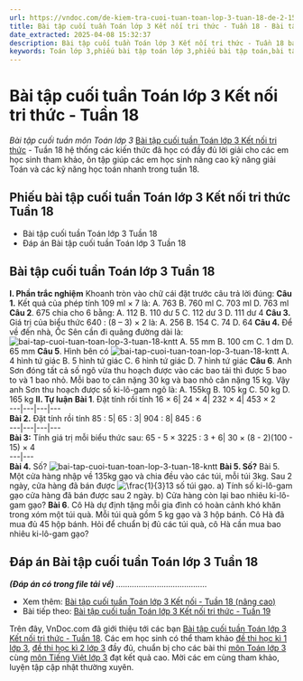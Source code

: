 ```yaml
---
url: https://vndoc.com/de-kiem-tra-cuoi-tuan-toan-lop-3-tuan-18-de-2-152102
title: Bài tập cuối tuần Toán lớp 3 Kết nối tri thức - Tuần 18 - Bài tập cuối tuần môn Toán lớp 3 - VnDoc.com
date_extracted: 2025-04-08 15:32:37
description: Bài tập cuối tuần Toán lớp 3 Kết nối tri thức - Tuần 18 bao gồm các bài tập giúp các em trau dồi kiến thức lý thuyết cũng như nắm chắc hơn cách làm bài tập và giải toán lớp 3 nhanh chóng, hiệu quả hơn.
keywords: Toán lớp 3,phiếu bài tập toán lớp 3,phiếu bài tập toán,bài tập cuối tuần,phiếu bài tập cuối tuần lớp 3,bài tập cuối tuần lớp 3,phiếu bài tập cuối tuần lớp 3 có lời giải,đáp án phiếu bài tập cuối tuần lớp 3,toán nâng cao lớp 3,bài tập Toán lớp 3,giải Toán lớp 3,giải bài tập Toán lớp 3,bài tập cuối tuần lớp 3 tuần 18,Bài tập cuối tuần Toán lớp 3 Kết nối tri thức Tuần 18
---
```


# Bài tập cuối tuần Toán lớp 3 Kết nối tri thức - Tuần 18
 _Bài tập cuối tuần môn Toán lớp 3_
[Bài tập cuối tuần Toán lớp 3 Kết nối tri thức](<https://vndoc.com/de-kiem-tra-cuoi-tuan-toan3>) \- Tuần 18 hệ thống các kiến thức đã học có đầy đủ lời giải cho các em học sinh tham khảo, ôn tập giúp các em học sinh nâng cao kỹ năng giải Toán và các kỹ năng học toán nhanh trong tuần 18.
## **Phiếu bài tập cuối tuần Toán lớp 3 Kết nối tri thức Tuần 18**
  * Bài tập cuối tuần Toán lớp 3 Tuần 18
  * Đáp án Bài tập cuối tuần Toán lớp 3 Tuần 18

## **Bài tập cuối tuần Toán lớp 3 Tuần 18**
**I. Phần trắc nghiệm**
Khoanh tròn vào chữ cái đặt trước câu trả lời đúng:
**Câu 1.** Kết quả của phép tính 109 ml × 7 là:
A. 763
B. 760 ml
C. 703 ml
D. 763 ml
**Câu 2**. 675 chia cho 6 bằng:
A. 112
B. 110 dư 5
C. 112 dư 3
D. 111 dư 4
**Câu 3.** Giá trị của biểu thức 640 : \(8 – 3\) × 2 là:
A. 256
B. 154
C. 74
D. 64
**Câu 4.** Để về đến nhà, Ốc Sên cần đi quãng đường dài là:
![bai-tap-cuoi-tuan-toan-lop-3-tuan-18-kntt](https://i.vdoc.vn/data/image/2023/01/06/bai-tap-cuoi-tuan-toan-lop-3-tuan-18-kntt-160702.png)
A. 55 mm
B. 100 cm
C. 1 dm
D. 65 mm
**Câu 5**. Hình bên có
![bai-tap-cuoi-tuan-toan-lop-3-tuan-18-kntt](https://i.vdoc.vn/data/image/2023/01/06/bai-tap-cuoi-tuan-toan-lop-3-tuan-18-kntt-160703.png)
A. 4 hình tứ giác
B. 5 hình tứ giác
C. 6 hình tứ giác
D. 7 hình tứ giác
**Câu 6**. Anh Sơn đóng tất cả số ngô vừa thu hoạch được vào các bao tải thì được 5 bao to và 1 bao nhỏ. Mỗi bao to cân nặng 30 kg và bao nhỏ cân nặng 15 kg. Vậy anh Sơn thu hoạch được số ki-lô-gam ngô là:
A. 155kg
B. 105 kg
C. 50 kg
D. 165 kg
**II. Tự luận**
**Bài 1**. Đặt tính rồi tính
16 × 6| 24 × 4| 232 × 4| 453 × 2  
---|---|---|---  
**Bài 2.** Đặt tính rồi tính
85 : 5| 65 : 3| 904 : 8| 845 : 6  
---|---|---|---  
**Bài 3:** Tính giá trị mỗi biểu thức sau:
65 - 5 × 3225 : 3 + 6| 30 × \(8 - 2\)\(100 - 15\) × 4  
---|---  
**Bài 4.** Số?
![bai-tap-cuoi-tuan-toan-lop-3-tuan-18-kntt](https://i.vdoc.vn/data/image/2023/01/06/bai-tap-cuoi-tuan-toan-lop-3-tuan-18-kntt-160706.png)
**Bài 5. Số?**
Bài 5. Một cửa hàng nhập về 135kg gạo và chia đều vào các túi, mỗi túi 3kg. Sau 2 ngày, cửa hàng đã bán được ![\\frac{1}{3}](https://i.vdoc.vn/data/image/blank.png)13 số túi gạo.
a\) Tính số ki-lô-gam gạo cửa hàng đã bán được sau 2 ngày.
b\) Cửa hàng còn lại bao nhiêu ki-lô-gam gạo?
**Bài 6**. Cô Hà dự định tặng mỗi gia đình có hoàn cảnh khó khăn trong xóm một túi quà. Mỗi túi quà gồm 5 kg gạo và 3 hộp bánh. Cô Hà đã mua đủ 45 hộp bánh. Hỏi để chuẩn bị đủ các túi quà, cô Hà cần mua bao nhiêu ki-lô-gam gạo?
## **Đáp án Bài tập cuối tuần Toán lớp 3 Tuần 18**
 _**\(Đáp án có trong file tải về\)**_
_........................................_
  * Xem thêm: [Bài tập cuối tuần Toán lớp 3 Kết nối - Tuần 18 \(nâng cao\)](<https://vndoc.com/phieu-bai-tap-cuoi-tuan-lop-3-mon-toan-ket-noi-tuan-18-nang-cao-313257>)
  * Bài tiếp theo: [Bài tập cuối tuần Toán lớp 3 Kết nối tri thức - Tuần 19](<https://vndoc.com/de-kiem-tra-cuoi-tuan-toan-lop-3-tuan-19-de-2-187889>)

Trên đây, VnDoc.com đã giới thiệu tới các bạn [Bài tập cuối tuần Toán lớp 3 Kết nối tri thức - Tuần 18](<https://vndoc.com/de-kiem-tra-cuoi-tuan-toan-lop-3-tuan-18-de-2-152102>). Các em học sinh có thể tham khảo [đề thi học kì 1 lớp 3](<https://vndoc.com/de-thi-hoc-ki-1-lop3>), [đề thi học kì 2 lớp 3](<https://vndoc.com/de-thi-hoc-ki-2-lop3>) đầy đủ, chuẩn bị cho các bài thi [môn Toán lớp 3](<https://vndoc.com/toan-lop3>) cùng [môn Tiếng Việt lớp 3](<https://vndoc.com/tieng-viet-lop3>) đạt kết quả cao. Mời các em cùng tham khảo, luyện tập cập nhật thường xuyên.
